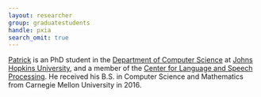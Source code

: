 ```yaml
---
layout: researcher
group: graduatestudents
handle: pxia
search_omit: true
---
```


[Patrick](https://www.cs.jhu.edu/~paxia/) is an PhD student in the [Department of Computer Science](https://www.cs.jhu.edu) at [Johns Hopkins University](https://www.jhu.edu), and a member of the [Center for Language and Speech Processing](https://www.clsp.jhu.edu). He received his B.S. in Computer Science and Mathematics from Carnegie Mellon University in 2016.
